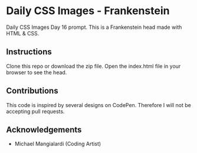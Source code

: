 # Daily CSS Images - Frankenstein
Daily CSS Images Day 16 prompt. This is a Frankenstein head made with HTML & CSS.

## Instructions
Clone this repo or download the zip file. Open the index.html file in your browser to see the head.

## Contributions
This code is inspired by several designs on CodePen. Therefore I will not be accepting pull requests.

## Acknowledgements
* Michael Mangialardi (Coding Artist)
